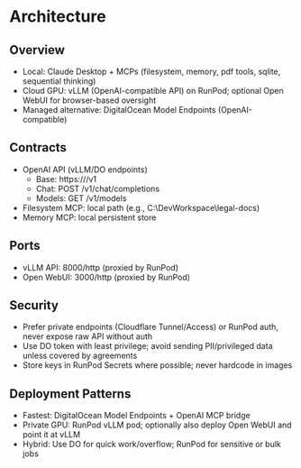# Architecture

## Overview
- Local: Claude Desktop + MCPs (filesystem, memory, pdf tools, sqlite, sequential thinking)
- Cloud GPU: vLLM (OpenAI-compatible API) on RunPod; optional Open WebUI for browser-based oversight
- Managed alternative: DigitalOcean Model Endpoints (OpenAI-compatible)

## Contracts
- OpenAI API (vLLM/DO endpoints)
  - Base: https://<endpoint>/v1
  - Chat: POST /v1/chat/completions
  - Models: GET /v1/models
- Filesystem MCP: local path (e.g., C:\\DevWorkspace\\legal-docs)
- Memory MCP: local persistent store

## Ports
- vLLM API: 8000/http (proxied by RunPod)
- Open WebUI: 3000/http (proxied by RunPod)

## Security
- Prefer private endpoints (Cloudflare Tunnel/Access) or RunPod auth, never expose raw API without auth
- Use DO token with least privilege; avoid sending PII/privileged data unless covered by agreements
- Store keys in RunPod Secrets where possible; never hardcode in images

## Deployment Patterns
- Fastest: DigitalOcean Model Endpoints + OpenAI MCP bridge
- Private GPU: RunPod vLLM pod; optionally also deploy Open WebUI and point it at vLLM
- Hybrid: Use DO for quick work/overflow; RunPod for sensitive or bulk jobs
